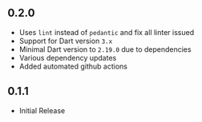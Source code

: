 ## 0.2.0

 * Uses `lint` instead of `pedantic` and fix all linter issued
 * Support for Dart version `3.x`
 * Minimal Dart version to `2.19.0` due to dependencies
 * Various dependency updates
 * Added automated github actions

## 0.1.1

 * Initial Release